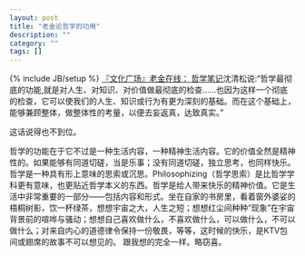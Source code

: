```yaml
---
layout: post
title: "老金论哲学的功用"
description: ""
category: ""
tags: []
---
```

{% include JB/setup %}
[『文化广场』老金在线： 哲学笔记](http://www.tianya.cn/new/publicforum/Content.asp?strItem=no06&idArticle=9652&flag=1)沈清松说:“哲学最彻底的功能,就是对人生、对知识、对价值做最彻底的检查……也因为这样一个彻底的检查，它可以使我们的人生、知识或行为有更为深刻的基础。而在这个基础上，能够兼顾整体，做整体性的考量，以便去妄返真，达致真实。”

这话说得也不到位。

哲学的功能在于它不过是一种生活内容，一种精神生活内容。它的价值全然是精神性的。如果能够有同道切磋，当是乐事；没有同道切磋，独立思考，也同样快乐。哲学是一种具有形上意味的思索或沉思。Philosophizing（哲学思索）是比哲学学科更有意味，也更贴近哲学本义的东西。哲学是给人带来快乐的精神价值。它是生活中非常重要的一部分——包括内容和形式。坐在自家的书房里，看着窗外婆娑的梧桐树影，饮一杯绿茶，想想宇宙之大，人生之短；想想红尘间种种“现象”在宇宙背景前的喧哗与骚动；想想自己喜欢做什么，不喜欢做什么，可以做什么，不可以做什么；对来自内心的道德律令保持一份敬畏，等等，这时候的快乐，是KTV包间或翅席的故事不可以想见的。
跟我想的完全一样。略窃喜。